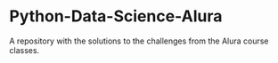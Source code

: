 # Python-Data-Science-Alura
A repository with the solutions to the challenges from the Alura course classes.
